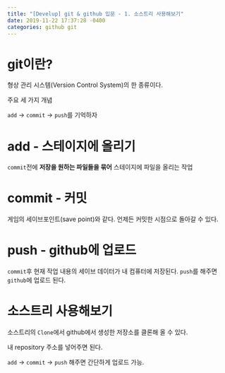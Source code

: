 ```yaml
---
title: "[Develup] git & github 입문 - 1. 소스트리 사용해보기"
date: 2019-11-22 17:37:28 -0400
categories: github git
---
```


# git이란?
형상 관리 시스템(Version Control System)의 한 종류이다.

주요 세 가지 개념 

`add` -> `commit` -> `push`를 기억하자

# add - 스테이지에 올리기
`commit`전에 **저장을 원하는 파일들을 묶어** 스테이지에 파일을 올리는 작업

# commit - 커밋
게임의 세이브포인트(save point)와 같다. 언제든 커밋한 시점으로 돌아갈 수 있다.

# push - github에 업로드
`commit`후 현재 작업 내용의 세이브 데이터가 내 컴퓨터에 저장된다. `push`를 해주면 `github`에 업로드 된다.

# 소스트리 사용해보기
소스트리의 `Clone`에서 github에서 생성한 저장소를 클론해 올 수 있다. 

내 repository 주소를 넣어주면 된다.

`add` -> `commit` -> `push` 해주면 간단하게 업로드 가능.
